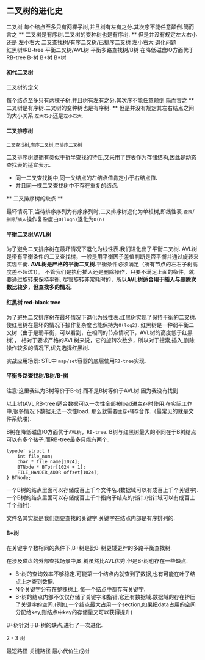 ## 二叉树的进化史

二叉树 每个结点至多只有两棵子树,并且树有左有之分.其次序不能任意颠倒.简而言之 ** 二叉树是有序树.二叉树的变种树也是有序树. ** 但是并没有规定左大右小 还是 左小右大
二叉查找树/有序二叉树/已排序二叉树  左小右大 退化问题  
红黑树/RB-tree
平衡二叉树/AVL树
平衡多路查找树/B树 在降低磁盘IO方面优于RB-tree
B-树
B+树
B*树


#### 初代二叉树 


二叉树的定义

每个结点至多只有两棵子树,并且树有左有之分.其次序不能任意颠倒.简而言之 ** 二叉树是有序树.二叉树的变种树也是有序树. ** 但是并没有规定其左右结点之间的大小关系.`左大右小`还是`左小右大`.

#### 二叉排序树

`二叉查找树`,`有序二叉树`,`已排序二叉树`

二叉排序树既拥有类似于折半查找的特性,又采用了链表作为存储结构,因此是动态查找表的适宜表示.

 - 同一二叉查找树中,同一父结点的左结点值肯定小于右结点值.
 - 并且同一棵二叉查找树中不存在重复的结点.

** 二叉排序树的缺点 ** 

最坏情况下,当待排序序列为有序序列时,二叉排序树退化为单枝树,即线性表.`查找`/`删除`/`插入`操作复杂度由`O(logn)`退化为`O(n)`

#### 平衡二叉树/AVL树

为了避免二叉排序树在最坏情况下退化为线性表.我们进化出了平衡二叉树.
AVL树是带有平衡条件的二叉查找树，一般是用平衡因子差值判断是否平衡并通过旋转来实现平衡.
**AVL树是严格的平衡二叉树**.平衡条件必须满足（所有节点的左右子树高度差不超过1）。
不管我们是执行插入还是删除操作，只要不满足上面的条件，就要通过旋转来保持平衡.
尽管旋转非常耗时的，所以**AVL树适合用于插入与删除次数比较少，但查找多的情况**.

#### 红黑树 red-black tree

为了避免二叉排序树在最坏情况下退化为线性表.红黑树实现了保持平衡的二叉树.
使红黑树在最坏的情况下操作复杂度也能保持为`O(log2)`.
红黑树是一种弱平衡二叉树（由于是弱平衡，可以看到，在相同的节点情况下，AVL树的高度低于红黑树），
相对于要求严格的AVL树来说，它的旋转次数少，所以对于搜索,插入,删除操作较多的情况下,优先选择红黑树.

实战应用场景: STL中 `map/set`容器的底层使用`RB-tree`实现.

#### 平衡多路查找树/B树/B-树

注意:这里我认为B树等价于B-树,而不是B树等价于AVL树.因为我没有找到

以上树(AVL,RB-tree)适合数据可以一次性全部被load进主存时使用.在实际工作中,很多情况下数据无法一次性load.
那么就需要`主存+辅存`合作.（最常见的就是文件系统喽).

B树在降低磁盘IO方面优于`AVL树`，`RB-tree`.
B树与红黑树最大的不同在于B树结点可以有多个孩子.而RB-tree最多只能有两个.

	typedef struct {
		int file_num;
		char * file_name[1024];	
		BTNode * BTptr[1024 + 1];
		FILE_HANDER_ADDR offset[1024];
	} BTNode;
 

一个B树的结点里面可以存储成百上千个文件名.(数据域可以有成百上千个关键字).
一个B树的结点里面可以存储成百上千个指向子结点的指针.(指针域可以有成百上千个指针).

文件名其实就是我们想要查找的关键字.关键字在结点内部是有序排列的.

#### B+树

在关键字个数相同的条件下,B+树是比B-树更矮更胖的多路平衡查找树.

在涉及磁盘的外部查找场景中,B_树虽然比AVL优秀.但是B-树也存在一些缺点.

 - B-树的查询效率不够稳定.可能第一个结点内就查到了数据,也有可能在叶子结点上才查到数据.
 - N个关键字分布在整棵树上.每一个结点中都存有关键字.
 - B-树的结点内部不仅仅存储了关键字和指针,它还有数据域.数据域的存在挤压了关键字的空间.(例如,一个结点最大占用一个section,如果把data占用的空间分配给key,则结点中key的存储量又可以获得提升)

B+树针对于B-树的缺点,进行了一次进化.






2 - 3 树

最短路径
关键路径
最小代价生成树
